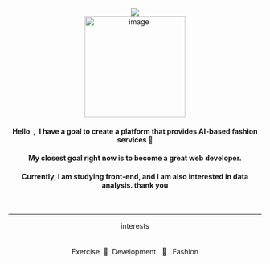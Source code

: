 <div align=center>
 	<img src="https://capsule-render.vercel.app/api?type=waving&color=auto&height=170&section=header&text=Junjoy%20Studio&fontSize=55&animation=fadeIn&fontAlignY=30&desc=%20&descAlignY=60&descAlign=90" />	
 
  


<div align = center><img width="200" alt="image" src="https://user-images.githubusercontent.com/121990539/217735977-75aab578-5927-43db-8398-952f259d0d3c.png">
 </div>
 

 
 <center> <h4> Hello  &nbsp;,&nbsp; I have a goal to create a platform that provides AI-based fashion services 💈</h4> <center>
 
  
  <center> <h4> My closest goal right now is to become a great web developer. </h4> <center>
  
  <center><h4> Currently, I am studying front-end, and I am also interested in data analysis. thank you </h4> <center>
   <br>
  <hr>
   <center>    interests <center>
    <br>
    <br>
   
 <center>   Exercise&nbsp; 📎 &nbsp;Development &nbsp; 📎 &nbsp; Fashion<center>
  
  <br>
  
  
  
  

 <br>
  <br>

<!--     <h3 align="center">Languages and Tools:</h3> -->
  
  
<!--   
 <p align="center"> <a href="https://www.cprogramming.com/" target="_blank"> <img src="https://raw.githubusercontent.com/devicons/devicon/master/icons/c/c-original.svg" alt="c" width="40" height="40"/> </a> <a href="https://www.w3schools.com/cpp/" target="_blank"> <img src="https://raw.githubusercontent.com/devicons/devicon/master/icons/cplusplus/cplusplus-original.svg" alt="cplusplus" width="40" height="40"/> </a> <a href="https://firebase.google.com/" target="_blank"> <img src="https://www.vectorlogo.zone/logos/firebase/firebase-icon.svg" alt="firebase" width="40" height="40"/> </a> <a href="https://www.w3.org/html/" target="_blank"> <img src="https://raw.githubusercontent.com/devicons/devicon/master/icons/html5/html5-original-wordmark.svg" alt="html5" width="40" height="40"/> </a> <a href="https://www.java.com" target="_blank"> <img src="https://raw.githubusercontent.com/devicons/devicon/master/icons/java/java-original.svg" alt="java" width="40" height="40"/> </a> <a href="https://www.mysql.com/" target="_blank"> <img src="https://raw.githubusercontent.com/devicons/devicon/master/icons/mysql/mysql-original-wordmark.svg" alt="mysql" width="40" height="40"/> </a> <a href="https://www.python.org" target="_blank"> <img src="https://raw.githubusercontent.com/devicons/devicon/master/icons/python/python-original.svg" alt="python" width="40" height="40"/> </a> <a href="https://spring.io/" target="_blank"> <img src="https://www.vectorlogo.zone/logos/springio/springio-icon.svg" alt="spring" width="40" height="40"/> </a> <a href="https://vuejs.org/" target="_blank"> <img src="https://raw.githubusercontent.com/devicons/devicon/master/icons/vuejs/vuejs-original-wordmark.svg" alt="vuejs" width="40" height="40"/> </a> </p>    



  
  

  

 -->

